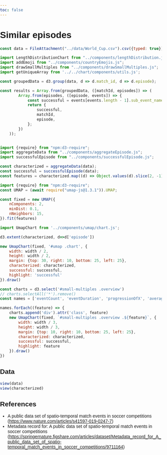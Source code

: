 ```yaml
---
toc: false
---
```


# Similar episodes

```js
const data = FileAttachment("../data/World_Cup.csv").csv({typed: true});
```

```js
import LengthDistributionChart from "../components/lengthDistribution.js";
import addEmoji from "../components/countryEmojis.js";
import drawSmallMultiples from "../components/drawSmallMultiples.js";
import getUniqueArray from '../../chart/components/utils.js';
```

```js
const groupedData = d3.group(data, d => d.match_id, d => d.episode);

const results = Array.from(groupedData, ([matchId, episodes]) => (
        Array.from(episodes, ([episode, events]) => {
            const successful = events[events.length - 1].sub_event_name === "Corner";
            return {
                successful,
                matchId,
                episode,
            };
        })
    ));
```

```js
```

```js
import {require} from "npm:d3-require";
import aggregateData from "../components/aggregateEpisode.js";
import successfulEpisode from "../components/successfulEpisode.js";
```

```js
const characterized = aggregateData(data);
const successful = successfulEpisode(data);
const features = characterized.map((d) => Object.values(d).slice(2, -1))
```

```js
import {require} from "npm:d3-require";
const UMAP = (await require("umap-js@1.3.1")).UMAP;

const fixed = new UMAP({
    nComponents: 2,
    minDist: 0.1,
    nNeighbors: 15,
}).fit(features)
```

```js
import UmapChart from '../components/umap/chart.js';
```

```js
d3.extent(characterized, d=>d['episode'])
```

```js
new UmapChart(fixed, '#umap .chart', {
    width: width / 2,
    height: width / 2,
    margin: {top: 30, right: 10, bottom: 25, left: 25},
    characterized: characterized,
    successful: successful,
    highlight: 'successful'
}).draw()
```

<div id="umap">
    <div class="chart"></div>
</div>


```js
const charts = d3.select('#small-multiples .overview')
// charts.selectAll('*').remove()
const names = ['eventCount', 'eventDuration', 'progressionOfX', 'averageX', 'averageY', 'hullArea']

names.forEach((feature) => {
    charts.append('div').attr('class', feature)
    new UmapChart(fixed, `#small-multiples .overview .${feature}`, {
        width: width / 3,
        height: width / 3,
        margin: {top: 10, right: 10, bottom: 25, left: 25},
        characterized: characterized,
        successful: successful,
        highlight: feature
    }).draw()
})

```


<div id="small-multiples">
    <div class="overview grid grid-cols-3"></div>
</div>

## Data

```js
view(data)
view(characterized)

```

## References

- A public data set of spatio-temporal match events in soccer competitions (https://www.nature.com/articles/s41597-019-0247-7)
- Metadata record for: A public data set of spatio-temporal match events in soccer competitions (https://springernature.figshare.com/articles/dataset/Metadata_record_for_A_public_data_set_of_spatio-temporal_match_events_in_soccer_competitions/9711164)


<style>
    body, html {
      margin: 0;
      padding: 0;
      height: 100%;
      font-family: Arial, sans-serif;
    }

    .container {
      display: flex;
      height: 100vh;
    }

    .sidebar {
      width: 60%;
      overflow-y: auto;
      padding: 10px;
      background-color: #f8f8f8;
      border-right: 1px solid #ddd;
    }

    .content {
      width: 40%;
      position: relative;
    }

    .detail {
        flex: 1;
        position: fixed;
        top: 100;
        right: 20;
        width: 50%;
        height: 100%;
        padding: 20px;
        background-color: none;
    }

    .table-container {
        position: relative;
        top:400px;
        height: 500px;
        width: 500px;
        overflow-x: auto;
        overflow-y: auto;
        padding: 10px;
    }

    .table {
        width: 100%;
        border-collapse: collapse;
    }

    .table th, .table td {
        border: 1px solid #ddd;
        padding: 8px;
    }

    .table th {
        background-color: #f4f4f4;
        text-align: left;
    }

</style>

